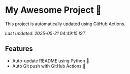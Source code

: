 # My Awesome Project 🚀

This project is automatically updated using GitHub Actions.

_Last updated: 2025-05-21 04:49:15 IST_

## Features
- Auto-update README using Python 🐍
- Auto Git push with GitHub Actions 🤖

